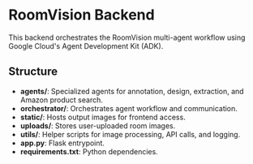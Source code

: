 # RoomVision Backend

This backend orchestrates the RoomVision multi-agent workflow using Google Cloud's Agent Development Kit (ADK).

## Structure
- **agents/**: Specialized agents for annotation, design, extraction, and Amazon product search.
- **orchestrator/**: Orchestrates agent workflow and communication.
- **static/**: Hosts output images for frontend access.
- **uploads/**: Stores user-uploaded room images.
- **utils/**: Helper scripts for image processing, API calls, and logging.
- **app.py**: Flask entrypoint.
- **requirements.txt**: Python dependencies.
